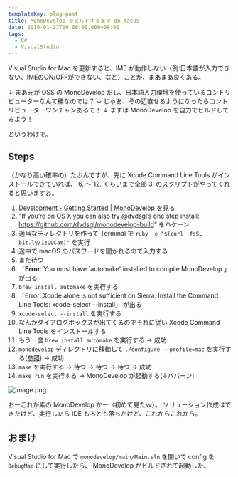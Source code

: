 ```yaml
---
templateKey: blog-post
title: MonoDevelop をビルドするまで on macOS
date: 2018-01-27T00:00:00.000+09:00
tags:
  - C#
  - VisualStudio
---
```

Visual Studio for Mac を更新すると、IME が動作しない（例:日本語が入力できない、IMEのON/OFFができない、など）ことが、まあまあ良くある。

<!--more-->

↓
まあ元が OSS の MonoDevelop だし、日本語入力環境を使っているコントリビューターなんて稀なのでは？
↓
じゃあ、その辺直せるようになったらコントリビューターワンチャンあるで！
↓
まずは MonoDevelop を自力でビルドしてみよう！

というわけで。

## Steps

（かなり高い確率の）たぶんですが、先に Xcode Command Line Tools がインストールできていれば、 6. 〜 12. くらいまで全部 3. のスクリプトがやってくれると思いますお。

1. [Development - Getting Started | MonoDevelop](http://www.monodevelop.com/developers/articles/development-getting-started/) を見る
2. "If you’re on OS X you can also try @dvdsgl’s one step install: https://github.com/dvdsgl/monodevelop-build" をハケーン
3. 適当なディレクトリを作って Terminal で ``ruby -e "$(curl -fsSL bit.ly/1zCQCam)"`` を実行
4. 途中で macOS のパスワードを聞かれるので入力する
5. また待つ
6. 「**Error**: You must have `automake' installed to compile MonoDevelop.」 が出る
7. ``brew install automake`` を実行する
8. 「Error: Xcode alone is not sufficient on Sierra. Install the Command Line Tools: xcode-select --install」 が出る
9. ``xcode-select --install`` を実行する
10. なんかダイアログボックスが出てくるのでそれに従い Xcode Command Line Tools をインストールする
11. もう一度 ``brew install automake`` を実行する → 成功
12. ``monodevelop`` ディレクトリに移動して ``./configure --profile=mac`` を実行する([参照](http://www.monodevelop.com/developers/building-monodevelop/#macosx)) → 成功
13. ``make`` を実行する → 待つ → 待つ → 待つ → 成功
14. ``make run`` を実行する → MonoDevelop が起動する(↓ババーン)

![image.png](https://qiita-image-store.s3.amazonaws.com/0/8227/a1a0165a-e8c0-c5e9-2f31-c09ab9ca14e6.png)

おーこれが素の MonoDevelop かー（初めて見たｗ）。
ソリューション作成はできたけど、実行したら IDE もろとも落ちたけど、これからこれから。

## おまけ

Visual Studio for Mac で ``monodevelop/main/Main.sln`` を開いて config を ``DebugMac`` にして実行したら、 MonoDevelop がビルドされて起動した。
